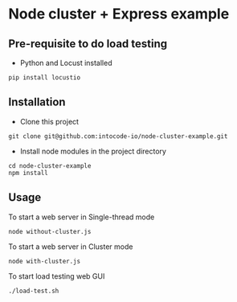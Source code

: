 # Node cluster + Express example

## Pre-requisite to do load testing
* Python and Locust installed
~~~
pip install locustio
~~~

## Installation
* Clone this project
~~~
git clone git@github.com:intocode-io/node-cluster-example.git
~~~
* Install node modules in the project directory
~~~
cd node-cluster-example
npm install
~~~

## Usage

To start a web server in Single-thread mode
~~~
node without-cluster.js
~~~

To start a web server in Cluster mode
~~~
node with-cluster.js
~~~

To start load testing web GUI
~~~
./load-test.sh
~~~
